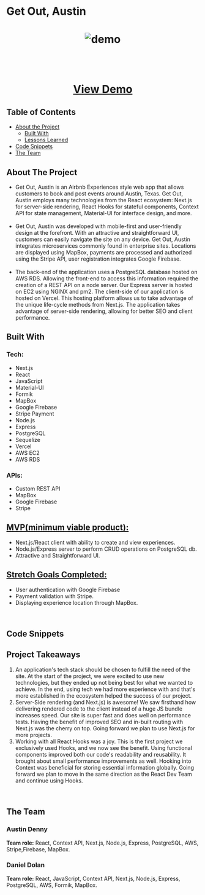 <h1>Get Out, Austin<h1>

<p align="center">
    <img src="images/getoutaustin.gif" alt="demo">
    <br/>
    <br/>
    <br/>
    <p align="center">
        <a href="https://get-out-austin.now.sh/">View Demo</a>
    </p>
    
</p>

<!-- TABLE OF CONTENTS -->

## Table of Contents

- [About the Project](#about-the-project)
  - [Built With](#built-with)
  - [Lessons Learned](#lessons-learned)
- [Code Snippets](#code-snippets)
- [The Team](#the-team)

<!-- - [Getting Started](#getting-started)
  - [Prerequisites](#prerequisites)
  - [Installation](#installation) -->

<!-- * [Contributing](#contributing)
* [Contact](#contact) -->

## About The Project

<ul>
    <li>
    Get Out, Austin is an Airbnb Experiences style web app that allows customers to book and post events around Austin, Texas. Get Out, Austin employs many technologies from the React ecosystem: Next.js for server-side rendering, React Hooks for stateful components, Context API for state management, Material-UI for interface design, and more.  </li>
    <br>
<li>Get Out, Austin was developed with mobile-first and user-friendly design at the forefront. With an attractive and straightforward UI,  customers can easily navigate the site on any device. Get Out, Austin integrates microservices commonly found in enterprise sites. Locations are displayed using MapBox, payments are processed and authorized using the Stripe API, user registration integrates Google Firebase. </li>
<br>
<li>The back-end of the application uses a PostgreSQL database hosted on AWS RDS. Allowing the front-end to access this information required the creation of a REST API on a node server. Our Express server is hosted on EC2 using NGINX and pm2. The client-side of our application is hosted on Vercel. This hosting platform allows us to take advantage of the unique life-cycle methods from Next.js. The application takes advantage of server-side rendering, allowing for better SEO and client performance. </li>
</ul>

## Built With

<h3>Tech:</h3>
<ul>
    <li>Next.js</li>
    <li>React</li>
    <li>JavaScript</li>
    <li>Material-UI</li>
    <li>Formik</li>
    <li>MapBox</li>
    <li>Google Firebase</li>
    <li>Stripe Payment</li>
    <li>Node.js</li>
    <li>Express</li>
    <li>PostgreSQL</li>
    <li>Sequelize</li>
    <li>Vercel</li>
    <li>AWS EC2</li>
    <li>AWS RDS</li>
</ul>

<h3>APIs:</h3>
<ul>
    <li>Custom REST API</li>
    <li>MapBox</li>
    <li>Google Firebase</li>
    <li>Stripe</li>
</ul>

<h2><u>MVP(minimum viable product):</u></h2>

<ul>
    <li>Next.js/React client with ability to create and view experiences.</li>
    <li>Node.js/Express server to perform CRUD operations on PostgreSQL db.</li>
    <li>Attractive and Straightforward UI.</li>
</ul>

<h2><u>Stretch Goals Completed:</u></h2>
<ul>
    <li>User authentication with Google Firebase</li>
    <li>Payment validation with Stripe.</li>
    <li>Displaying experience location through MapBox.</li>
</ul>
<br/>

## Code Snippets

## Project Takeaways

<ol>
    <li>An application's tech stack should be chosen to fulfill the need of the site. At the start of the project, we were excited to use new technologies, but they ended up not being best for what we wanted to achieve. In the end, using tech we had more experience with and that's more established in the ecosystem helped the success of our project. </li>
    <li>Server-Side rendering (and Next.js) is awesome! We saw firsthand how delivering rendered code to the client instead of a huge JS bundle increases speed. Our site is super fast and does well on performance tests. Having the benefit of improved SEO and in-built routing with Next.js was the cherry on top. Going forward we plan to use Next.js for more projects.</li>
    <li>Working with all React Hooks was a joy. This is the first project we exclusively used Hooks, and we now see the benefit. Using functional components improved both our code's readability and reusability. It brought about small performance improvements as well. Hooking into Context was beneficial for storing essential information globally. Going forward we plan to move in the same direction as the React Dev Team and continue using Hooks. </li>
</ol>

</br>

## The Team

<h3>Austin Denny</h3>
<b>Team role:</b> React, Context API, Next.js, Node.js, Express, PostgreSQL, AWS, Stripe,Firebase, MapBox. 
</br>

<h3>Daniel Dolan</h3>
<b>Team role:</b> React, JavaScript, Context API, Next.js, Node.js, Express, PostgreSQL, AWS, Formik, MapBox. 
</br>
</br>
</br>
